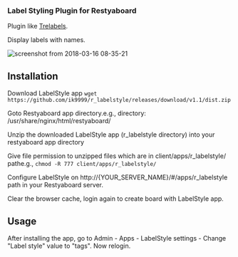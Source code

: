 ### Label Styling Plugin for Restyaboard

Plugin like [Trelabels](https://github.com/fredericseiler/trelabels).

Display labels with names.

![screenshot from 2018-03-16 08-35-21](https://user-images.githubusercontent.com/6804575/37505316-42dfb3b8-28f5-11e8-97e3-57cab1056460.png)

## Installation

Download LabelStyle app `wget https://github.com/ik9999/r_labelstyle/releases/download/v1.1/dist.zip`

Goto Restyaboard app directory.e.g., directory: /usr/share/nginx/html/restyaboard/

Unzip the downloaded LabelStyle app (r_labelstyle directory) into your restyaboard app directory

Give file permission to unzipped files which are in client/apps/r_labelstyle/ pathe.g., `chmod -R 777 client/apps/r_labelstyle/`

Configure LabelStyle on http://{YOUR_SERVER_NAME}/#/apps/r_labelstyle path in your Restyaboard server.

Clear the browser cache, login again to create board with LabelStyle app.

## Usage

After installing the app, go to Admin - Apps - LabelStyle settings - Change "Label style" value to "tags". Now relogin.
